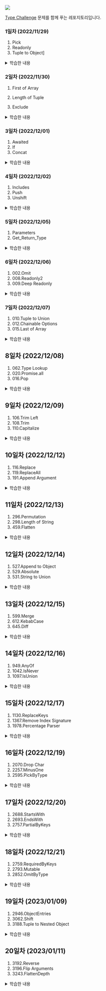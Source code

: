 <img src="https://raw.githubusercontent.com/type-challenges/type-challenges/454767ce6ebb197f29fdbfa04e385042fd15aaf3/screenshots/logo.svg" />

[Type Challenge](https://github.com/type-challenges/type-challenges) 문제를 함께 푸는 레포지토리입니다.

### 1일차 (2022/11/29)

1. Pick
2. Readonly
3. Tuple to Object]

<details>
<summary>학습한 내용</summary>

### List vs Array vs Tuple

1. List

- mutable
- ordered
- can be changed or replaced
- more than one data type

2. Array

- mutable
- ordered
- can be changed or replaced
- only similar data types

3. Tuple

- immutable
- ordered
- cannot be changed or replaced
- more than one data type

### `T[number]`

- 타입스크립트에서 Array는 index signature를 이용해 이런 식으로 선언되어 있다.

```ts
interface ArrayMaybe<Element> {
  [index: number]: Element;
}
```

1. **인덱스 시그니처**는 특정 타입의 key나 특정 타입의 value를 가진 프로퍼티를 가리킨다.

2. `T[___]` T의 프로퍼티를 추론한다. 즉, `T[___]`를 사용하면 인덱스 시그니처의 타입을 참조할 수 있다.

- Array에 대해서 `T[number]` 또는 `T['length']`를 사용할 수 있다. Array는 number타입의 index를 가지고 있으며, 'length'라는 속성을 가지고 있기 때문이다.

- 만약 `T[string]`을 사용한다면 참조할 자료타입은 다음 예시와 같을 것이다.

```ts
interface Dictionary<Value> {
  [key: string]: Value;
}
```

[참고링크](https://stackoverflow.com/questions/59187941/whats-the-tnumber-mean-in-typescript-code)

</details>

### 2일차 (2022/11/30)

1. First of Array
2. Length of Tuple

3. Exclude

<details>
<summary>학습한 내용</summary>

### Distributive conditional types

타입이 naked 타입 매개변수인 조건 타입을 `distributive conditional types`라고 한다.
`distributive conditional types`은 인스턴스화 중에 union 타입에 자동으로 분산된다.

```ts
type Excludes<T, U> = T extends U ? X : Y;

Excludes<A | B | C, A>;
```

위 코드는 아래와 같이 추론된다.

```ts
// Excludes<A | B | C, A>;
(A extends A ? X : Y) | (B extends A ? X : Y) | (C extends A ? X : Y)
```

[참고링크](https://www.typescriptlang.org/docs/handbook/release-notes/typescript-2-8.html#distributive-conditional-types)

</details>

### 3일차 (2022/12/01)

1. Awaited
2. If
3. Concat
<details>
<summary>학습한 내용</summary>

### PromiseLike

- ArrayLike 타입과 비슷하게, Promise와 유사한 프로퍼티(then: onfulfilled)를 가진 객체를 PromiseLike 타입으로 추론할 수 있다.

### infer

- 아직 선언되지 않은 변수를 지정할 때 사용할 수 있는 키워드
- infer 키워드와 함께 선언되면 외부 식별자와의 관계가 끊어지고 오직 해당 문에서만 유지되는 변수를 생성한다.
- infer 키워드와 선언한 변수는 삼항 연산자, 즉 조건부 타입 맥락 안에서만 사용할 수 있고 '참'인 경우에 대한 타입을 추론한다.
</details>

### 4일차 (2022/12/02)

1. Includes
2. Push
3. Unshift

<details>
<summary>학습한 내용</summary>
### infer
infer 키워드를 사용해 재귀적인 타입 추론이 가능하다.

### 스프레드 문법

타입스크립트에서도 자바스크립트와 동일한 전개 구문을 사용할 수 있다.

### readonly

as const로 단언된 값의 타입을 추론할 때는 반드시 readonly를 사용해야 한다.

### Equal

타입이 정확히 같은지 비교하기 위해서는 다음과 같은 구문이 필요하다.

```ts
type Equal<X, Y> = (<T>() => T extends X ? 1 : 2) extends <B>() => B extends Y
  ? 1
  : 2
  ? true
  : false;
```

위처럼 제네릭을 사용한 함수의 형태가 동일한지 비교해서 타입이 정확히 같은지 알 수 있다.

</details>

### 5일차 (2022/12/05)

1. Parameters
2. Get_Return_Type

<details>
<summary>학습한 내용</summary>
### infer
- infer 키워드는 제네릭 `<>` 안에서 사용할 수 없으며 우변에서 조건부 맥락과 함께 사용해야 한다.
</details>

### 6일차 (2022/12/06)

1. 002.Omit
2. 008.Readonly2
3. 009.Deep Readonly

<details>
<summary>학습한 내용</summary>

</details>

### 7일차 (2022/12/07)

1. 010.Tuple to Union
2. 012.Chainable Options
3. 015.Last of Array

<details>
<summary>학습한 내용</summary>

## TypeScript v.4.2

- Smarter type alias preservation
  - 올바른 타입으로 별칭 추론
- Leading/middle rest elements in tuple types
  - 스프레드 연산자를 처음, 중간 위치에서 쓸 수 있음
- Stricter checks for the in operator
  - in 연산자를 엄격하게 검사하고 오류를 명확하게 표시
- --noPropertyAccessFromIndexSignature
  - 점 연산자로 속성을 찾을 수 있음
- Template literal expressions have template literal types
  - 템플릿 리터럴 표현식의 결과를 추론
- Improved uncalled function checks in logical expressions
  - 호출되지 않은 함수 에러
- Better understanding of the compile process
  - `tsc --explainFiles`
- Support for Abstract Constructor Types
  - `abstract` 타입 지원

</details>

## 8일차 (2022/12/08)

1. 062.Type Lookup
2. 020.Promise.all
3. 016.Pop

<details>
<summary>학습한 내용</summary>

</details>

## 9일차 (2022/12/09)

1. 106.Trim Left
2. 108.Trim
3. 110.Capitalize

<details>
<summary>학습한 내용</summary>

[Template literal types](https://toss.tech/article/template-literal-types)

</details>

## 10일차 (2022/12/12)

1. 116.Replace
2. 119.ReplaceAll
3. 191.Append Argument

<details>
<summary>학습한 내용</summary>

</details>

## 11일차 (2022/12/13)

1. 296.Permutation
2. 298.Length of String
3. 459.Flatten

<details>
<summary>학습한 내용</summary>

Distributive Conditional Types

```ts
type P<T> = T extends never ? true : false;
type A1 = P<never>; //never
type A2 = P<any>; //boolean

type Q<T> = [T] extends [never] ? true : false;
type B1 = Q<never>; //true
type B2 = Q<any>; //false
```

</details>

## 12일차 (2022/12/14)

1. 527.Append to Object
2. 529.Absolute
3. 531.String to Union

<details>
<summary>학습한 내용</summary>

- PropertyKey 타입

```ts
type OptionsFlags<Type> = {
  [Property in keyof Type]: boolean;
};
```

</details>

## 13일차 (2022/12/15)

1. 599.Merge
2. 612.KebabCase
3. 645.Diff

<details>
<summary>학습한 내용</summary>

- Record<PropertyKey, unknown> : T의 프로퍼티 K로 구성
- Uncapitalize : 문자열 리터럴 타입의 첫 번째 문자를 소문자로 변환
- Lowercase : 문자열 리터럴 타입 전체를 소문자로 변환
- Omit : K 타입의 프로퍼티를 제외하고 T의 프로퍼티로 타입을 생성

</details>

## 14일차 (2022/12/16)

1. 949.AnyOf
2. 1042.IsNever
3. 1097.IsUnion

<details>
<summary>학습한 내용</summary>

</details>

## 15일차 (2022/12/17)

1. 1130.ReplaceKeys
2. 1367.Remove Index Signature
3. 1978.Percentage Parser

<details>
<summary>학습한 내용</summary>

</details>

## 16일차 (2022/12/19)

1. 2070.Drop Char
2. 2257.MinusOne
3. 2595.PickByType

<details>
<summary>학습한 내용</summary>

</details>

## 17일차 (2022/12/20)

1. 2688.StartsWith
2. 2693.EndsWith
3. 2757.PartialByKeys

<details>
<summary>학습한 내용</summary>

</details>

## 18일차 (2022/12/21)

1. 2759.RequiredByKeys
2. 2793.Mutable
3. 2852.OmitByType

<details>
<summary>학습한 내용</summary>

### 매핑된 타입 수정자 제어

매핑된 타입은 읽기 전용 또는 ? 추가를 지원한다.
이것은 기본적으로 기본 타입의 수정자를 유지하는 동형 매핑 타입에서 중요하다.

TypeScript 2.8은 특정 수정자를 추가하거나 제거하기 위해 매핑된 타입에 대한 기능을 추가했다다.
특히 매핑된 타입의 속성 수정자에 readonly 또는 ?에 + 또는 -를 접두사로 추가하여 수정자를 추가하거나 제거해야 함을 나타낼 수 있다.

```ts
-readonly [P in keyof T]-?: T[P] }; // Remove readonly and ?
type ReadonlyPartial<T> = { +readonly [P in keyof T]+?: T[P] }; // Add readonly and ?
```

</details>

## 19일차 (2023/01/09)

1. 2946.ObjectEntries
2. 3062.Shift
3. 3188.Tuple to Nested Object

<details>
<summary>학습한 내용</summary>

</details>

## 20일차 (2023/01/11)

1. 3192.Reverse
2. 3196.Flip Arguments
3. 3243.FlattenDepth

<details>
<summary>학습한 내용</summary>

### `Function` vs `(...arg: any) => any`

- 전역 타입 `Function`은 JavaScript의 모든 함수 값에 존재하는 bind, call, apply 및 기타 속성과 같은 속성을 설명한다.
- `Function` 타입의 값을 항상 호출할 수 있는 특수 속성도 있다. 이러한 호출은 다음을 반환한다.

  ```ts
  function doSomething(f: Function) {
    return f(1, 2, 3);
  }
  ```

- 위는 일반적으로 반환 타입이 안전하지 않기 때문에 피하는 것이 좋다.
- 임의의 함수에 대해 호출 의도가 없다면 일반적으로 `() => void` 형식이 더 안전하다.

### `object` vs `Object`

- `object` 타입은 원시값이 아닌 모든 값을 나타낸다. `{}`와 `[]`를 할당할 수 있지만 원시값은 할당할 수 없다.

  ```ts
  let object: object;
  object = { prop: 0 };
  object = [];

  // object = 42; // Error
  // object = "string"; // Error
  // object = false; // Error
  // object = null; // Error
  // object = undefined; // Error
  ```

- `Object` 타입은 모든 `Object`의 **기능**을 설명한다. null을 제외한 모든 형식을 할당할 수 있다.

  - 예를 들어 `Object` 타입에는 모든 `Object`에서 액세스할 수 있는 `toString()` 및 `valueOf()` 메서드가 있다.
  - `{}` : 빈 유형으로 속성이 없는 객체. 속성에 접근할 수 없다. 하지만 `Object` 메서드를 호출할 수 있다.

    ```ts
    let object: {};
    // let object: Object;

    object = { prop: 0 };
    object = [];
    object = 42;
    object = 'string';
    object = false;

    // object = null; // error
    // object = undefined; // error
    ```

- 객체 내부 프로퍼티 타입

  - `"noImplicitAny": true`인 경우, `object`나 `{}`로 타입을 선언하고 내부 프로퍼티를 참조하고자 할 때 string 형태의 key 참조가 되지 않는 경우가 있다.
    객체 내부 프로퍼티 타입을 정확히 명시하거나, 아래 코드와 같이 명시해주면 해결된다.
  - `object`는 string 혹은 number만을 key 값으로 가질 수 있으며 더 유연한 형태로는 `Map()`을 사용할 수 있다.

    ```ts
    // string 타입의 key. 모든 타입의 value를 삽입 가능한 객체
    const obj1: { [key: string]: any } = {};
    obj1['name'] = 'hi';
    obj1[1] = 'hi';

    // 타입이 지정된 객체. 이외의 프로퍼티 삽입 불가능
    const obj2: { name: string; num: number } = { name: '', num: 0 };
    obj2['name'] = 'hi';
    // obj2["something"] = "hi"; // error

    // string 타입의 key, 모든 타입의 value를 삽입 가능. 기본적으로 명시된 속성은 초기화 되어야 한다.
    const obj3: { [key: string]: any; name: string } = {
      name: 'should_be_initialized',
    };
    // const obj4: { [key: string]: any; name: string } = {}; // error
    obj3['something'] = 'hi';
    ```

### TypeScript에서 반복문으로 타입 얻기

```ts
type Statement<T> = any;

type Iteration<
  T extends any[],
  Termination extends number = 1,
  Increment extends any[] = [],
> = Termination extends Increment['length']
  ? T
  : Iteration<Statement<T>, Termination, [unknown, ...Increment]>;
```

- 참고한 링크

  [Function](https://www.typescriptlang.org/docs/handbook/2/functions.html#function)

  [The original intention of Function is to not be callable](https://github.com/Microsoft/TypeScript/issues/20007)

  [TypeScript Object 다루기](https://muhly.tistory.com/139)

  [TypeScript object Type](https://www.typescripttutorial.net/typescript-tutorial/typescript-object-type/)

</details>
